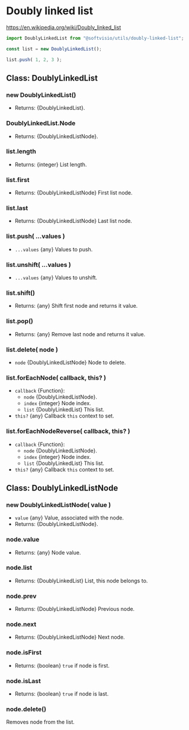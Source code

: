 # Doubly linked list

<https://en.wikipedia.org/wiki/Doubly_linked_list>

```javascript
import DoublyLinkedList from "@softvisio/utils/doubly-linked-list";

const list = new DoublyLinkedList();

list.push( 1, 2, 3 );
```

## Class: DoublyLinkedList

### new DoublyLinkedList()

-   Returns: {DoublyLinkedList}.

### DoublyLinkedList.Node

-   Returns: {DoublyLinkedListNode}.

### list.length

-   Returns: {integer} List length.

### list.first

-   Returns: {DoublyLinkedListNode} First list node.

### list.last

-   Returns: {DoublyLinkedListNode} Last list node.

### list.push( ...values )

-   `...values` {any} Values to push.

### list.unshift( ...values )

-   `...values` {any} Values to unshift.

### list.shift()

-   Returns: {any} Shift first node and returns it value.

### list.pop()

-   Returns: {any} Remove last node and returns it value.

### list.delete( node )

-   `node` {DoublyLinkedListNode} Node to delete.

### list.forEachNode( callback, this? )

-   `callback` {Function}:
    -   `node` {DoublyLinkedListNode}.
    -   `index` {integer} Node index.
    -   `list` {DoublyLinkedList} This list.
-   `this?` {any} Callback `this` context to set.

### list.forEachNodeReverse( callback, this? )

-   `callback` {Function}:
    -   `node` {DoublyLinkedListNode}.
    -   `index` {integer} Node index.
    -   `list` {DoublyLinkedList} This list.
-   `this?` {any} Callback `this` context to set.

## Class: DoublyLinkedListNode

### new DoublyLinkedListNode( value )

-   `value` {any} Value, associated with the node.
-   Returns: {DoublyLinkedListNode}.

### node.value

-   Returns: {any} Node value.

### node.list

-   Returns: {DoublyLinkedList} List, this node belongs to.

### node.prev

-   Returns: {DoublyLinkedListNode} Previous node.

### node.next

-   Returns: {DoublyLinkedListNode} Next node.

### node.isFirst

-   Returns: {boolean} `true` if node is first.

### node.isLast

-   Returns: {boolean} `true` if node is last.

### node.delete()

Removes node from the list.
